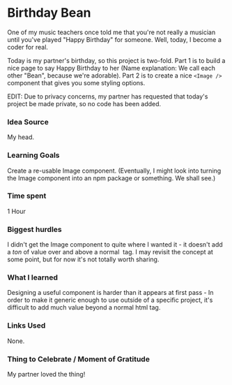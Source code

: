 # Birthday Bean

One of my music teachers once told me that you're not really a musician until you've played "Happy Birthday" for someone. Well, today, I become a coder for real.

Today is my partner's birthday, so this project is two-fold. Part 1 is to build a nice page to say Happy Birthday to her (Name explanation: We call each other "Bean", because we're adorable). Part 2 is to create a nice `<Image />` component that gives you some styling options.

EDIT: Due to privacy concerns, my partner has requested that today's project be made private, so no code has been added.

### Idea Source

My head.

### Learning Goals

Create a re-usable Image component. (Eventually, I might look into turning the Image component into an npm package or something. We shall see.)

### Time spent

1 Hour

### Biggest hurdles

I didn't get the Image component to quite where I wanted it - it doesn't add a _ton_ of value over and above a normal <img /> tag. I may revisit the concept at some point, but for now it's not totally worth sharing.

### What I learned

Designing a useful component is harder than it appears at first pass - In order to make it generic enough to use outside of a specific project, it's difficult to add much value beyond a normal html tag.

### Links Used

None.

### Thing to Celebrate / Moment of Gratitude

My partner loved the thing!
